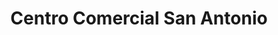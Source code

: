---
title: "Centro Comercial San Antonio"
url: /san-antonio/centro-comercial-san-antonio/
shop: centro comercial
---